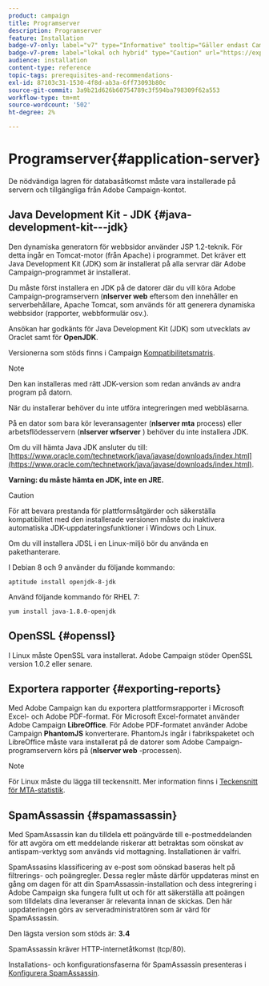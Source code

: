 ```yaml
---
product: campaign
title: Programserver
description: Programserver
feature: Installation
badge-v7-only: label="v7" type="Informative" tooltip="Gäller endast Campaign Classic v7"
badge-v7-prem: label="lokal och hybrid" type="Caution" url="https://experienceleague.adobe.com/docs/campaign-classic/using/installing-campaign-classic/architecture-and-hosting-models/hosting-models-lp/hosting-models.html?lang=sv" tooltip="Gäller endast lokala och hybrida driftsättningar"
audience: installation
content-type: reference
topic-tags: prerequisites-and-recommendations-
exl-id: 87103c31-1530-4f8d-ab3a-6ff73093b80c
source-git-commit: 3a9b21d626b60754789c3f594ba798309f62a553
workflow-type: tm+mt
source-wordcount: '502'
ht-degree: 2%

---
```


# Programserver{#application-server}



De nödvändiga lagren för databasåtkomst måste vara installerade på servern och tillgängliga från Adobe Campaign-kontot.

## Java Development Kit - JDK {#java-development-kit---jdk}

Den dynamiska generatorn för webbsidor använder JSP 1.2-teknik. För detta ingår en Tomcat-motor (från Apache) i programmet. Det kräver ett Java Development Kit (JDK) som är installerat på alla servrar där Adobe Campaign-programmet är installerat.

Du måste först installera en JDK på de datorer där du vill köra Adobe Campaign-programservern (**nlserver web** eftersom den innehåller en serverbehållare, Apache Tomcat, som används för att generera dynamiska webbsidor (rapporter, webbformulär osv.).

Ansökan har godkänts för Java Development Kit (JDK) som utvecklats av Oraclet samt för **OpenJDK**.

Versionerna som stöds finns i Campaign [Kompatibilitetsmatris](../../rn/using/compatibility-matrix.md).

>[!NOTE]
>
>Den kan installeras med rätt JDK-version som redan används av andra program på datorn.
>  
>När du installerar behöver du inte utföra integreringen med webbläsarna.
>
>På en dator som bara kör leveransagenter (**nlserver mta** process) eller arbetsflödesservern (**nlserver wfserver** ) behöver du inte installera JDK.

Om du vill hämta Java JDK ansluter du till: [https://www.oracle.com/technetwork/java/javase/downloads/index.html](https://www.oracle.com/technetwork/java/javase/downloads/index.html).

**Varning: du måste hämta en JDK, inte en JRE.**

>[!CAUTION]
>
>För att bevara prestanda för plattformsåtgärder och säkerställa kompatibilitet med den installerade versionen måste du inaktivera automatiska JDK-uppdateringsfunktioner i Windows och Linux.

Om du vill installera JDSL i en Linux-miljö bör du använda en pakethanterare.

I Debian 8 och 9 använder du följande kommando:

```
aptitude install openjdk-8-jdk
```

Använd följande kommando för RHEL 7:

```
yum install java-1.8.0-openjdk
```

## OpenSSL {#openssl}

I Linux måste OpenSSL vara installerat. Adobe Campaign stöder OpenSSL version 1.0.2 eller senare.

## Exportera rapporter {#exporting-reports}

Med Adobe Campaign kan du exportera plattformsrapporter i Microsoft Excel- och Adobe PDF-format. För Microsoft Excel-formatet använder Adobe Campaign **LibreOffice**. För Adobe PDF-formatet använder Adobe Campaign **PhantomJS** konverterare. PhantomJs ingår i fabrikspaketet och LibreOffice måste vara installerat på de datorer som Adobe Campaign-programservern körs på (**nlserver web** -processen).

>[!NOTE]
>
>För Linux måste du lägga till teckensnitt. Mer information finns i [Teckensnitt för MTA-statistik](../../installation/using/prerequisites-of-campaign-installation-in-linux.md#fonts-for-mta-statistics).

## SpamAssassin {#spamassassin}

Med SpamAssassin kan du tilldela ett poängvärde till e-postmeddelanden för att avgöra om ett meddelande riskerar att betraktas som oönskat av antispam-verktyg som används vid mottagning. Installationen är valfri.

SpamAssasins klassificering av e-post som oönskad baseras helt på filtrerings- och poängregler. Dessa regler måste därför uppdateras minst en gång om dagen för att din SpamAssassin-installation och dess integrering i Adobe Campaign ska fungera fullt ut och för att säkerställa att poängen som tilldelats dina leveranser är relevanta innan de skickas. Den här uppdateringen görs av serveradministratören som är värd för SpamAssassin.

Den lägsta version som stöds är: **3.4**

SpamAssassin kräver HTTP-internetåtkomst (tcp/80).

Installations- och konfigurationsfaserna för SpamAssassin presenteras i [Konfigurera SpamAssassin](../../installation/using/configuring-spamassassin.md).
